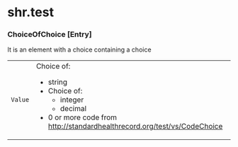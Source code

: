 # shr.test

### <a name="ChoiceOfChoice"></a>ChoiceOfChoice [Entry]
It is an element with a choice containing a choice

|  |  |  |
| --- | --- | --- |
| `Value` | Choice of: <ul><li>string</li><li>Choice of: <ul><li>integer</li><li>decimal</li></ul></li><li>0&nbsp;or&nbsp;more code from http://standardhealthrecord.org/test/vs/CodeChoice</li></ul> |  |